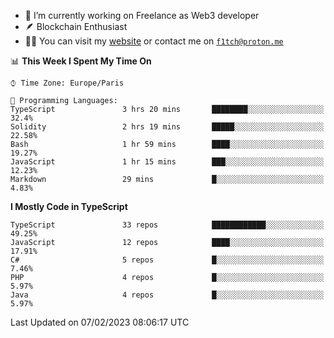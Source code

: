 - 🔭 I’m currently working on Freelance as Web3 developer
- 🪶 Blockchain Enthusiast
- 👨‍💻 You can visit my [website](https://f1tch.xyz) or contact me on [`f1tch@proton.me`](mailto:f1tch@proton.me)

<!--START_SECTION:waka-->
📊 **This Week I Spent My Time On** 

```text
⌚︎ Time Zone: Europe/Paris

💬 Programming Languages: 
TypeScript               3 hrs 20 mins       ████████░░░░░░░░░░░░░░░░░   32.4% 
Solidity                 2 hrs 19 mins       █████░░░░░░░░░░░░░░░░░░░░   22.58% 
Bash                     1 hr 59 mins        ████░░░░░░░░░░░░░░░░░░░░░   19.27% 
JavaScript               1 hr 15 mins        ███░░░░░░░░░░░░░░░░░░░░░░   12.23% 
Markdown                 29 mins             █░░░░░░░░░░░░░░░░░░░░░░░░   4.83%

```

**I Mostly Code in TypeScript** 

```text
TypeScript               33 repos            ████████████░░░░░░░░░░░░░   49.25% 
JavaScript               12 repos            ████░░░░░░░░░░░░░░░░░░░░░   17.91% 
C#                       5 repos             █░░░░░░░░░░░░░░░░░░░░░░░░   7.46% 
PHP                      4 repos             █░░░░░░░░░░░░░░░░░░░░░░░░   5.97% 
Java                     4 repos             █░░░░░░░░░░░░░░░░░░░░░░░░   5.97%

```



 Last Updated on 07/02/2023 08:06:17 UTC
<!--END_SECTION:waka-->
